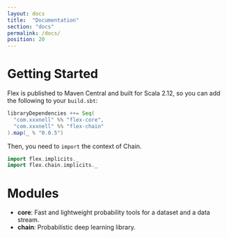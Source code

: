 ```yaml
---
layout: docs
title:  "Documentation"
section: "docs"
permalink: /docs/
position: 20
---
```


# Getting Started

Flex is published to Maven Central and built for Scala 2.12, so you can add the following to your `build.sbt`:

``` scala
libraryDependencies ++= Seq(
  "com.xxxnell" %% "flex-core",
  "com.xxxnell" %% "flex-chain"
).map(_ % "0.0.5")
```

Then, you need to `import` the context of Chain.

``` scala
import flex.implicits._
import flex.chain.implicits._
```

# Modules

* **core**: Fast and lightweight probability tools for a dataset and a data stream.
* **chain**: Probabilistic deep learning library.
